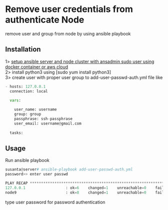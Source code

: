 
# Remove user credentials from authenticate Node
remove user and  group from node by using ansible playbook
## Installation
1> [setup ansible server and node cluster with ansadmin sudo user using docker container or aws cloud](https://www.google.com)</br>
2> install python3 using [sudo yum install python3]</br>
3> create user with proper user group to add-user-passwd-auth.yml file like</br>
```python
- hosts: 127.0.0.1
  connection: local

  vars:
  
    user_name: username
    group: group
    passphrase: ssh-passphrase
    user_email: username@gmail.com
    
  tasks:
```

## Usage
Run ansible playbook
```python
susanta@server# ansible-playbook add-user-passwd-auth.yml
password>> enter user passwd

PLAY RECAP ***************************************************************************************************************************
127.0.0.1                  : ok=6    changed=1    unreachable=0    failed=0    skipped=0    rescued=0    ignored=0
node9                      : ok=8    changed=1    unreachable=0    failed=0    skipped=0    rescued=0    ignored=0
```
type user password for password authentication

